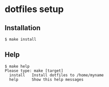 dotfiles setup
================================================================================


Installation
--------------------------------------------------------------------------------

    $ make install


Help
--------------------------------------------------------------------------------

    $ make help
    Please type: make [target]
      install   Install dotfiles to /home/myname
      help      Show this help messages
